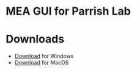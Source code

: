 # MEA GUI for Parrish Lab

# Downloads
- [Download](https://github.com/booka66/mea-gui/releases/latest/download/MEA_GUI_Windows.exe) for Windows
- [Download](https://github.com/booka66/mea-gui/releases/latest/download/MEA_GUI_MacOS.pkg) for MacOS

